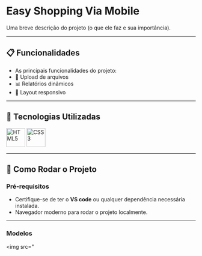 # Easy Shopping Via Mobile
Uma breve descrição do projeto (o que ele faz e sua importância).

---

## 📋 Funcionalidades
  - As principais funcionalidades do projeto:
  - 📂 Upload de arquivos
  - 📊 Relatórios dinâmicos
  - 📱 Layout responsivo

---

## 🚀 Tecnologias Utilizadas
[<img src="https://cdn.jsdelivr.net/gh/devicons/devicon/icons/html5/html5-original.svg" alt="HTML5" width="50" height="50"/>](https://developer.mozilla.org/pt-BR/docs/Web/HTML)
[<img src="https://cdn.jsdelivr.net/gh/devicons/devicon/icons/css3/css3-original.svg" alt="CSS3" width="50" height="50"/>](https://developer.mozilla.org/pt-BR/docs/Web/CSS)




---

## 🔧 Como Rodar o Projeto

### Pré-requisitos
- Certifique-se de ter o **VS code** ou qualquer dependência necessária instalada.
- Navegador moderno para rodar o projeto localmente.

---
### Modelos
<img src="

